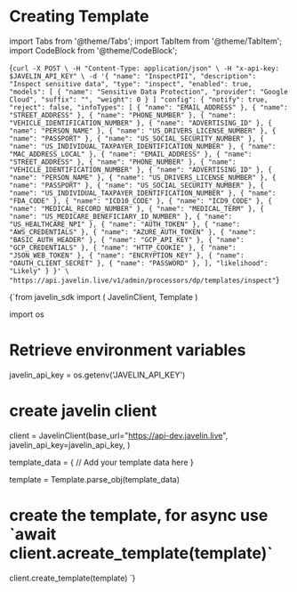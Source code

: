 # Creating Template
import Tabs from '@theme/Tabs';
import TabItem from '@theme/TabItem';
import CodeBlock from '@theme/CodeBlock';

<Tabs>
<TabItem value="shell" label="Using the API:">

<CodeBlock
  language="python">
  {`
curl -X POST \
-H "Content-Type: application/json" \
-H "x-api-key: $JAVELIN_API_KEY" \
-d '{
        "name": "InspectPII",
        "description": "Inspect sensitive data",
        "type": "inspect",
        "enabled": true,
        "models": [
            {
                "name": "Sensitive Data Protection",
                "provider": "Google Cloud",
                "suffix": "",
                "weight": 0
            }
        ]
        "config": {
            "notify": true,
            "reject": false,
            "infoTypes": [
                {
                    "name": "EMAIL_ADDRESS"
                },
                {
                    "name": "STREET_ADDRESS"
                },
                {
                    "name": "PHONE_NUMBER"
                },
                {
                    "name": "VEHICLE_IDENTIFICATION_NUMBER"
                },
                {
                    "name": "ADVERTISING_ID"
                },
                {
                    "name": "PERSON_NAME"
                },
                {
                    "name": "US_DRIVERS_LICENSE_NUMBER"
                },
                {
                    "name": "PASSPORT"
                },
                {
                    "name": "US_SOCIAL_SECURITY_NUMBER"
                },
                {
                    "name": "US_INDIVIDUAL_TAXPAYER_IDENTIFICATION_NUMBER"
                },
                {
                    "name": "MAC_ADDRESS_LOCAL"
                },
                {
                    "name": "EMAIL_ADDRESS"
                },
                {
                    "name": "STREET_ADDRESS"
                },
                {
                    "name": "PHONE_NUMBER"
                },
                {
                    "name": "VEHICLE_IDENTIFICATION_NUMBER"
                },
                {
                    "name": "ADVERTISING_ID"
                },
                {
                    "name": "PERSON_NAME"
                },
                {
                    "name": "US_DRIVERS_LICENSE_NUMBER"
                },
                {
                    "name": "PASSPORT"
                },
                {
                    "name": "US_SOCIAL_SECURITY_NUMBER"
                },
                {
                    "name": "US_INDIVIDUAL_TAXPAYER_IDENTIFICATION_NUMBER"
                },
                {
                    "name": "FDA_CODE"
                },
                {
                    "name": "ICD10_CODE"
                },
                {
                    "name": "ICD9_CODE"
                },
                {
                    "name": "MEDICAL_RECORD_NUMBER"
                },
                {
                    "name": "MEDICAL_TERM"
                },
                {
                    "name": "US_MEDICARE_BENEFICIARY_ID_NUMBER"
                },
                {
                    "name": "US_HEALTHCARE_NPI"
                },
                {
                    "name": "AUTH_TOKEN"
                },
                {
                    "name": "AWS_CREDENTIALS"
                },
                {
                    "name": "AZURE_AUTH_TOKEN"
                },
                {
                    "name": "BASIC_AUTH_HEADER"
                },
                {
                    "name": "GCP_API_KEY"
                },
                {
                    "name": "GCP_CREDENTIALS"
                },
                {
                    "name": "HTTP_COOKIE"
                },
                {
                    "name": "JSON_WEB_TOKEN"
                },
                {
                    "name": "ENCRYPTION_KEY"
                },
                {
                    "name": "OAUTH_CLIENT_SECRET"
                },
                {
                    "name": "PASSWORD"
                },
            ],
            "likelihood": "Likely"
        }
}' \
"https://api.javelin.live/v1/admin/processors/dp/templates/inspect"
`}
</CodeBlock>

</TabItem>

<TabItem value="py" label="In Python:">

<CodeBlock
  language="python"
  title="Javelin Template Example"
  showLineNumbers>
  {`from javelin_sdk import (
    JavelinClient,
    Template
)

import os
    
# Retrieve environment variables
javelin_api_key = os.getenv('JAVELIN_API_KEY')

# create javelin client
client = JavelinClient(base_url="https://api-dev.javelin.live",
                       javelin_api_key=javelin_api_key,
) 

template_data = {
    // Add your template data here
}

template = Template.parse_obj(template_data)

# create the template, for async use \`await client.acreate_template(template)\`
client.create_template(template)
`}
</CodeBlock>


</TabItem>

</Tabs>
